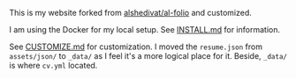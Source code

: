 This is my website forked from [alshedivat/al-folio](https://github.com/alshedivat/al-folio) and
customized. 

I am using the Docker for my local setup.  See [INSTALL.md](https://github.com/alshedivat/al-folio/blob/main/INSTALL.md) for information.

See [CUSTOMIZE.md](https://github.com/alshedivat/al-folio/blob/main/CUSTOMIZE.md) for customization. I moved the `resume.json` from `assets/json/` to `_data/` as I feel it's a more logical place for it. Beside, `_data/` is where `cv.yml` located.

